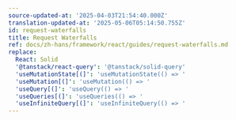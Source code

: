 ```yaml
---
source-updated-at: '2025-04-03T21:54:40.000Z'
translation-updated-at: '2025-05-06T05:14:50.755Z'
id: request-waterfalls
title: Request Waterfalls
ref: docs/zh-hans/framework/react/guides/request-waterfalls.md
replace:
  React: Solid
  '@tanstack/react-query': '@tanstack/solid-query'
  'useMutationState[(]': 'useMutationState(() => '
  'useMutation[(]': 'useMutation(() => '
  'useQuery[(]': 'useQuery(() => '
  'useQueries[(]': 'useQueries(() => '
  'useInfiniteQuery[(]': 'useInfiniteQuery(() => '
---
```

